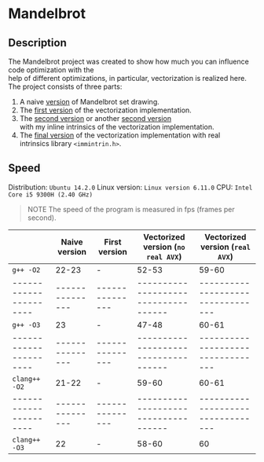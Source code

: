 # Mandelbrot

## Description

The Mandelbrot project was created to show how much you can influence code optimization with the  
help of different optimizations, in particular, vectorization is realized here.  
The project consists of three parts:  

1. A naive [version](buterbrod_spd0.cpp) of Mandelbrot set drawing.
2. The [first version](buterbrod_spd1.cpp) of the vectorization implementation.
3. The [second version](buterbrod_spd2.cpp) or another [second version](buterbrod_spd2myIntr.cpp)  
with my inline intrinsics of the vectorization implementation.
4. The [final version](buterbrod_spd2trueIntr.cpp) of the vectorization implementation with real  
intrinsics library `<immintrin.h>`.

## Speed

Distribution: `Ubuntu 14.2.0`
Linux version: `Linux version 6.11.0`
CPU: `Intel Core i5 9300H (2.40 GHz)`
> NOTE
> The speed of the program is measured in fps (frames per second).

|                      | Naive version | First version | Vectorized version (`no real AVX`) | Vectorized version (`real AVX`) |
|----------------------|---------------|---------------|------------------------------------|---------------------------------|
| `g++ -O2`            | 22-23         | -             | 52-53                              | 59-60                           |
|----------------------|---------------|---------------|------------------------------------|---------------------------------|
| `g++ -O3`            | 23            | -             | 47-48                              | 60-61                           |
|----------------------|---------------|---------------|------------------------------------|---------------------------------|
| `clang++ -O2`        | 21-22         | -             | 59-60                              | 60-61                           |
|----------------------|---------------|---------------|------------------------------------|---------------------------------|
| `clang++ -O3`        | 22            | -             | 58-60                              | 60                              |
